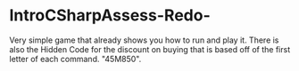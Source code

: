 # IntroCSharpAssess-Redo-

Very simple game that already shows you how to run and play it.
There is also the Hidden Code for the discount on buying that is based off of the first letter of each command. "45M850".
